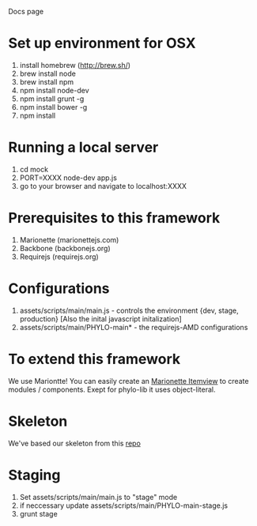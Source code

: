 Docs page

Set up environment for OSX
======
1. install homebrew (http://brew.sh/)
2. brew install node
3. brew install npm
4. npm install node-dev
5. npm install grunt -g
6. npm install bower -g
7. npm install

Running a local server
======
1. cd mock
2. PORT=XXXX node-dev app.js
3. go to your browser and navigate to localhost:XXXX

Prerequisites to this framework
======
1. Marionette (marionettejs.com)
2. Backbone (backbonejs.org)
3. Requirejs (requirejs.org)

Configurations
======
1. assets/scripts/main/main.js - controls the environment {dev, stage, production} [Also the inital javascript initalization]
2. assets/scripts/main/PHYLO-main* - the requirejs-AMD configurations

To extend this framework
======
We use Mariontte! You can easily create an <a href='https://github.com/marionettejs/backbone.marionette/blob/master/docs/marionette.itemview.md'>Marionette Itemview</a> to create modules / components.  Exept for phylo-lib it uses object-literal.

Skeleton
======
We've based our skeleton from this <a href='https://github.com/alfredkam/Boilerplates/tree/master/Marionette'>repo</a> 

Staging
======
1. Set assets/scripts/main/main.js to "stage" mode
2. if neccessary update assets/scripts/main/PHYLO-main-stage.js 
3. grunt stage




